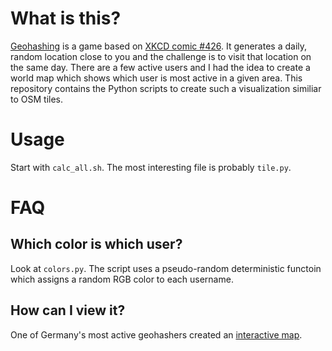 # What is this?

[Geohashing](https://geohashing.site/geohashing/) is a game based on [XKCD comic #426](https://xkcd.com/426/).
It generates a daily, random location close to you and the challenge is to visit that location on the same day.
There are a few active users and I had the idea to create a world map which shows which user is most active in a given area. 
This repository contains the Python scripts to create such a visualization similiar to OSM tiles.

# Usage

Start with ```calc_all.sh```. The most interesting file is probably ```tile.py```.

# FAQ

## Which color is which user?

Look at ```colors.py```. The script uses a pseudo-random deterministic functoin which assigns a random RGB color to each username.

## How can I view it?

One of Germany's most active geohashers created an [interactive map](https://fippe.de/dominance).

